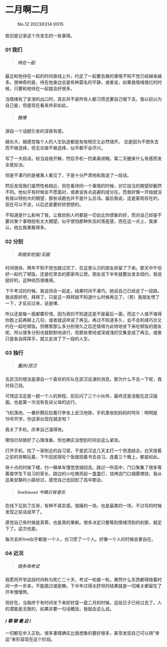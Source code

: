 # 二月啊二月

>#### No.12 20230314 0015

依旧是记录这个月发生的一些事情。

### 01 我们
>##### 待在一起  

最近和他待在一起的时间直线上升。约定了一起要去做的事情不知不觉已经越来越多。很神奇的是，待在他身边总是有种莫名的平静，或者说，如果我情绪很烂的时候，只要和他待在一起就会好很多。

         

当情绪有了宣泄的出口时，其实并不是所有人都习惯还要自己咽下去，我以前以为自己是，但是现在看来并非如此。



>##### 微博

源自一个话题引发的深夜有感。

越长大，越感觉每个人的人生轨迹都是匆匆相交又必然错开。
总是因为不想失去而不做选择，但无论做不做选择，似乎都不会尽兴。

写了一大段话，权当自我开解，然后手机一扔美美闭眼。第二天醒来什么有感而发全是扯淡。

         

但是不凑巧的是被某人看见了，于是十分严肃地和我说了一段话。

         

然后发现我们虽然性格相近，但在看待同一个事情的时候，对它投注的期望却截然不同。他似乎有时候会不愿面对，或者说有点逃避的成分在。而我好像一开始就没有报以特别大的期望，那些话题也并不是什么忌讳。最后我说，这是客观存在的，现在可以不谈，以后还是要好好想想的。

         

不知道是什么影响了我，让我劝别人时都是一切会比你想象的好，而对自己却是不要对某个事物抱有太大期望。似乎很怕那种失去的落差感，而在这一点上，我承认，他比我勇敢得多。

### 02 分别

>##### 和朋友吃饭/见面

时间很快，两年不知不觉也就过完了，在这里认识的朋友却留了下来。那天中午恰好一起约了顿饭，还是吃常去的那家鸡公煲。朋友说下半年就要出发去纽约，我说挺好的，这种经历很难得。

         

下午考试的时候，我说待会一起走，结果时间不凑巧。她说自己已经走了一段路。我说那好吧，拜拜了。只是这一拜拜就不知道什么时候再见了。（笑）我朋友愣了一下，才反应过来，说是噢..

         

所以还是每一面都要珍惜，因为真的不知道这是不是最后一面，而这个人值不值得你跑上前再聊上几句，或者就这样说了再见。再过不知道多久，会不会机缘巧合又约在一起吃顿饭。但哪里那么多分别很久之后还值得为此特地坐下来吃顿饭的朋友呢，所以很多分别也就默默地进行，而那些曾经或深或浅的交集变成了再见，或者只是各自挥挥手，就又走进了下一段的人生。

         

### 03 独行
>##### 重庆/武汉

去武汉的想法是源自一个喜欢的乐队在武汉巡演的消息。那为什么不去一下呢，我对自己说。

         

可惜这注定是一趟一个人的旅程，前后问了三个小伙伴，最终还是没能在武汉碰面。也是第一次没有告诉父母的远行。

         

飞机落地，一番折腾后拉着行李坐上武汉地铁，手机里收到妈妈的呵斥：明明是19号开学，你这家伙现在就走啦？

         

我关了手机，庆幸自己溜得快。

         

哪怕已经做好了心理准备，但也确实没想到时间会这么紧张。

         

打开手机，找了一家附近的自习室，于是武汉这几天主打一个劳逸结合。白天按着之前的攻略玩着，下午回民宿吃个饭就抱着书去自习。连着三个晚上，都是如此。

         

快十点的时候下楼，扫一辆单车慢悠悠骑回去。路过一所高中，门口聚集了很多等着接学生下自习的家长，路边的小吃摊亮起一盏盏灯，烧烤店门口烟雾缭绕，我从这条安静的小路经过，感觉自己也回到了高中那会。
 

>##### livehouse 今晚只有音乐

在线下见到了庄哥，有种不真实感。很躁的一场，也是最累的一场，不过写的时候发现之前话说早了。

         

感觉自己有时候是真莽，也是真的果断。很多决定只要等到情绪顶到的刹那，就定下了。这次也是。

         

每次去听live似乎都是一个人，也习惯了一个人。好像一个人的时候会更自在。

         

### 04 近况
>##### 很多场考试

我愿将开学这段时间称为死亡二十天，考试一轮接一轮。果然什么东西都得按着时间一步一步来，不能跳过或偷懒。下半年过得太舒坦的结果就是一切难关都留在了开年慢慢熬。

         

但好在，当我终于有时间坐下来好好盘一盘二月的时候，这段日子已经过去了。人的潜能是无限的，如果非要一句话概括，我就会这么说。

         



#### / *聊 聊 最 近* /

一切都在步入正轨，很多事情确实比我想象的要好很多，甚至发现自己可以用"幸运"来形容现在这个阶段。

